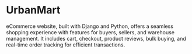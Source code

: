 # UrbanMart
 eCommerce website, built with Django and Python, offers a seamless shopping experience with features for buyers, sellers, and warehouse management. It includes cart, checkout, product reviews, bulk buying, and real-time order tracking for efficient transactions.
